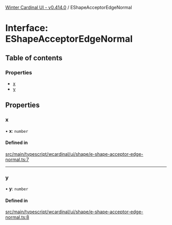 [Winter Cardinal UI - v0.414.0](../index.md) / EShapeAcceptorEdgeNormal

# Interface: EShapeAcceptorEdgeNormal

## Table of contents

### Properties

- [x](EShapeAcceptorEdgeNormal.md#x)
- [y](EShapeAcceptorEdgeNormal.md#y)

## Properties

### x

• **x**: `number`

#### Defined in

[src/main/typescript/wcardinal/ui/shape/e-shape-acceptor-edge-normal.ts:7](https://github.com/winter-cardinal/winter-cardinal-ui/blob/v0.414.0/src/main/typescript/wcardinal/ui/shape/e-shape-acceptor-edge-normal.ts#L7)

___

### y

• **y**: `number`

#### Defined in

[src/main/typescript/wcardinal/ui/shape/e-shape-acceptor-edge-normal.ts:8](https://github.com/winter-cardinal/winter-cardinal-ui/blob/v0.414.0/src/main/typescript/wcardinal/ui/shape/e-shape-acceptor-edge-normal.ts#L8)
